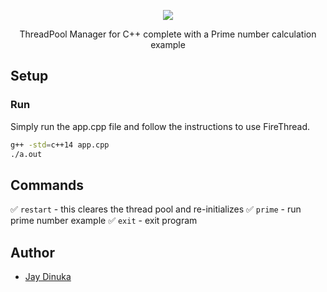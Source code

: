 
<p align="center">
  <img src="https://i.ibb.co/x5PfQ26/logo.png">
</p>

<p align="center">ThreadPool Manager for C++ complete with a Prime number calculation example</p>

## Setup

### Run
Simply run the app.cpp file and follow the instructions to use FireThread.
```bash
g++ -std=c++14 app.cpp
./a.out
```

## Commands

✅ `restart` - this cleares the thread pool and re-initializes
✅  `prime` - run prime number example
✅  `exit` - exit program

## Author

- [Jay Dinuka](http://github.com/dinukapj)
